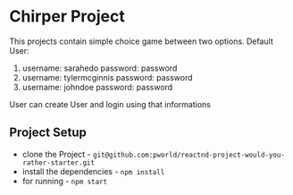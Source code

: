 # Chirper Project

This projects contain simple choice game between two options.
Default User:
1. username: sarahedo password: password
2. username: tylermcginnis password: password
3. username: johndoe password: password

User can create User and login using that informations


## Project Setup

* clone the Project - `git@github.com:pworld/reactnd-project-would-you-rather-starter.git`
* install the dependencies - `npm install`
* for running - `npm start`
